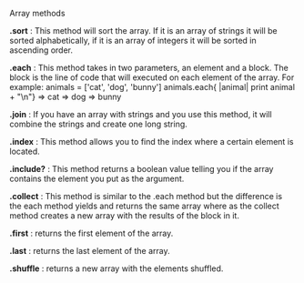 Array methods

**.sort** : This method will sort the array. If it is an array of strings it will be sorted alphabetically, if it is an array of integers it will be sorted in ascending order.

**.each** : This method takes in two parameters, an element and a block. The block is the line of code that will executed on each element of the array.
    For example:  animals = ['cat', 'dog', 'bunny']
                  animals.each{ |animal| print animal + "\n"}
                    => cat
                    => dog
                    => bunny

**.join** : If you have an array with strings and you use this method, it will combine the strings and create one long string.

**.index** : This method allows you to find the index where a certain element is located.

**.include?** : This method returns a boolean value telling you if the array contains the element you put as the argument.

**.collect** : This method is similar to the .each method but the difference is the each method yields and returns the same array where as the collect method creates a new array with the results of the block in it.

**.first** : returns the first element of the array.

**.last** : returns the last element of the array.

**.shuffle** : returns a new array with the elements shuffled.
